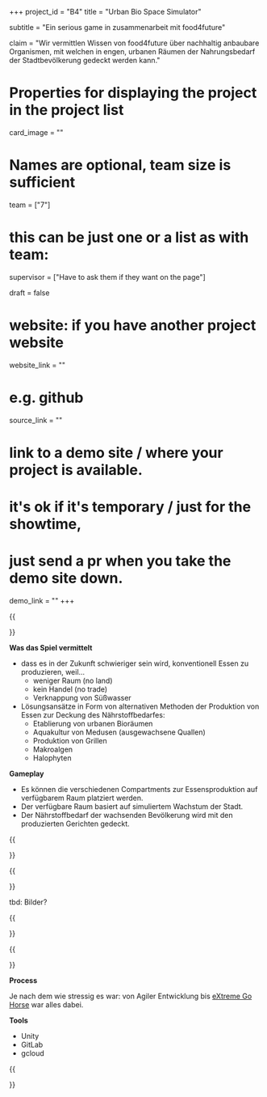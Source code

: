 +++
project_id = "B4"
title = "Urban Bio Space Simulator"

subtitle = "Ein serious game in zusammenarbeit mit food4future"

claim = "Wir vermittlen Wissen von food4future über nachhaltig anbaubare Organismen, mit welchen in engen, urbanen Räumen der Nahrungsbedarf der Stadtbevölkerung gedeckt werden kann."

# Properties for displaying the project in the project list
card_image = ""

# Names are optional, team size is sufficient
team = ["7"]

# this can be just one or a list as with team:
supervisor = ["Have to ask them if they want on the page"]

draft = false

# website: if you have another project website
website_link = ""

# e.g. github
source_link = ""

# link to a demo site / where your project is available.
# it's ok if it's temporary / just for the showtime, 
# just send a pr when you take the demo site down.
demo_link = ""
+++

{{<section title="Ziel des Spiels">}}

**Was das Spiel vermittelt**

- dass es in der Zukunft schwieriger sein wird, konventionell Essen zu produzieren, weil...
    - weniger Raum (no land)
    - kein Handel (no trade)
    - Verknappung von Süßwasser
- Lösungsansätze in Form von alternativen Methoden der Produktion von Essen zur Deckung des Nährstoffbedarfes:
    - Etablierung von urbanen Bioräumen
    - Aquakultur von Medusen (ausgewachsene Quallen)
    - Produktion von Grillen
    - Makroalgen
    - Halophyten

**Gameplay**

- Es können die verschiedenen Compartments zur Essensproduktion auf verfügbarem Raum platziert werden.
- Der verfügbare Raum basiert auf simuliertem Wachstum der Stadt.
- Der Nährstoffbedarf der wachsenden Bevölkerung wird mit den produzierten Gerichten gedeckt.

{{</section>}} 

{{<section title="Team">}} 

tbd: Bilder?

{{</section>}} 

{{<section title="Process & Tools">}}

**Process**

Je nach dem wie stressig es war: von Agiler Entwicklung bis [eXtreme Go Horse](https://brunomb.com/xgh/) war alles dabei.

**Tools**

- Unity
- GitLab
- gcloud

{{</section>}} 

